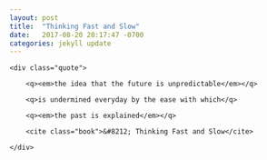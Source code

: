 ```yaml
---
layout: post
title:  "Thinking Fast and Slow"
date:   2017-08-20 20:17:47 -0700
categories: jekyll update
---
```


<div id="thinking" class="quote-wrapper">

	<div class="quote">

		<q><em>the idea that the future is unpredictable</em></q>

		<q>is undermined everyday by the ease with which</q>

		<q><em>the past is explained</em></q>

		<cite class="book">&#8212; Thinking Fast and Slow</cite>

	</div>

</div>